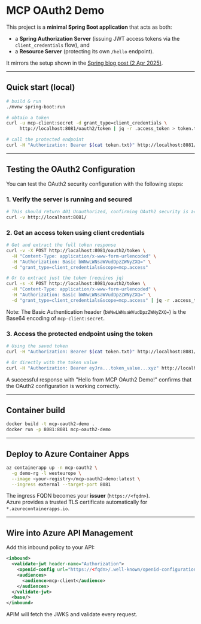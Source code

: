 # MCP OAuth2 Demo

This project is a **minimal Spring Boot application** that acts as both:

* a **Spring Authorization Server** (issuing JWT access tokens via the `client_credentials` flow), and  
* a **Resource Server** (protecting its own `/hello` endpoint).

It mirrors the setup shown in the [Spring blog post (2 Apr 2025)](https://spring.io/blog/2025/04/02/mcp-server-oauth2).

---

## Quick start (local)

```bash
# build & run
./mvnw spring-boot:run

# obtain a token
curl -u mcp-client:secret -d grant_type=client_credentials \
     http://localhost:8081/oauth2/token | jq -r .access_token > token.txt

# call the protected endpoint
curl -H "Authorization: Bearer $(cat token.txt)" http://localhost:8081/hello
```

---

## Testing the OAuth2 Configuration

You can test the OAuth2 security configuration with the following steps:

### 1. Verify the server is running and secured

```bash
# This should return 401 Unauthorized, confirming OAuth2 security is active
curl -v http://localhost:8081/
```

### 2. Get an access token using client credentials

```bash
# Get and extract the full token response
curl -v -X POST http://localhost:8081/oauth2/token \
  -H "Content-Type: application/x-www-form-urlencoded" \
  -H "Authorization: Basic bWNwLWNsaWVudDpzZWNyZXQ=" \
  -d "grant_type=client_credentials&scope=mcp.access"

# Or to extract just the token (requires jq)
curl -s -X POST http://localhost:8081/oauth2/token \
  -H "Content-Type: application/x-www-form-urlencoded" \
  -H "Authorization: Basic bWNwLWNsaWVudDpzZWNyZXQ=" \
  -d "grant_type=client_credentials&scope=mcp.access" | jq -r .access_token > token.txt
```

Note: The Basic Authentication header (`bWNwLWNsaWVudDpzZWNyZXQ=`) is the Base64 encoding of `mcp-client:secret`.

### 3. Access the protected endpoint using the token

```bash
# Using the saved token
curl -H "Authorization: Bearer $(cat token.txt)" http://localhost:8081/hello

# Or directly with the token value
curl -H "Authorization: Bearer eyJra...token_value...xyz" http://localhost:8081/hello
```

A successful response with "Hello from MCP OAuth2 Demo!" confirms that the OAuth2 configuration is working correctly.

---

## Container build

```bash
docker build -t mcp-oauth2-demo .
docker run -p 8081:8081 mcp-oauth2-demo
```

---

## Deploy to **Azure Container Apps**

```bash
az containerapp up -n mcp-oauth2 \
  -g demo-rg -l westeurope \
  --image <your-registry>/mcp-oauth2-demo:latest \
  --ingress external --target-port 8081
```

The ingress FQDN becomes your **issuer** (`https://<fqdn>`).  
Azure provides a trusted TLS certificate automatically for `*.azurecontainerapps.io`.

---

## Wire into **Azure API Management**

Add this inbound policy to your API:

```xml
<inbound>
  <validate-jwt header-name="Authorization">
    <openid-config url="https://<fqdn>/.well-known/openid-configuration"/>
    <audiences>
      <audience>mcp-client</audience>
    </audiences>
  </validate-jwt>
  <base/>
</inbound>
```

APIM will fetch the JWKS and validate every request.